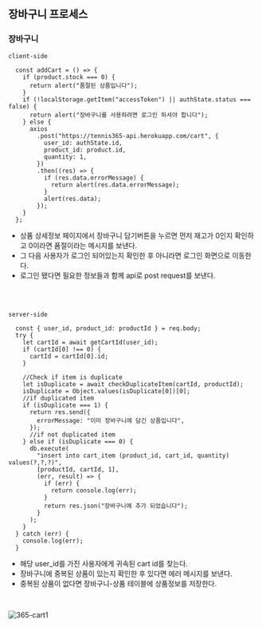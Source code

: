 ## 장바구니 프로세스

### 장바구니

```
client-side

  const addCart = () => {
    if (product.stock === 0) {
      return alert("품절된 상품입니다");
    }
    if (!localStorage.getItem("accessToken") || authState.status === false) {
      return alert("장바구니를 사용하려면 로그인 하셔야 합니다");
    } else {
      axios
        .post("https://tennis365-api.herokuapp.com/cart", {
          user_id: authState.id,
          product_id: product.id,
          quantity: 1,
        })
        .then((res) => {
          if (res.data.errorMessage) {
            return alert(res.data.errorMessage);
          }
          alert(res.data);
        });
    }
  };
```

- 상품 상세정보 페이지에서 장바구니 담기버튼을 누르면 먼저 재고가 0인지 확인하고 0이라면 품절이라는 메시지를 보낸다.
- 그 다음 사용자가 로그인 되어있는지 확인한 후 아니라면 로그인 화면으로 이동한다.
- 로그인 됐다면 필요한 정보들과 함께 api로 post request를 보낸다.

<br />
<br />

```
server-side

  const { user_id, product_id: productId } = req.body;
  try {
    let cartId = await getCartId(user_id);
    if (cartId[0] !== 0) {
      cartId = cartId[0].id;
    }

    //Check if item is duplicate
    let isDuplicate = await checkDuplicateItem(cartId, productId);
    isDuplicate = Object.values(isDuplicate[0])[0];
    //if duplicated item
    if (isDuplicate === 1) {
      return res.send({
        errorMessage: "이미 장바구니에 담긴 상품입니다",
      });
      //if not duplicated item
    } else if (isDuplicate === 0) {
      db.execute(
        "insert into cart_item (product_id, cart_id, quantity) values(?,?,?)",
        [productId, cartId, 1],
        (err, result) => {
          if (err) {
            return console.log(err);
          }
          return res.json("장바구니에 추가 되었습니다");
        }
      );
    }
  } catch (err) {
    console.log(err);
  }
```

- 해당 user_id를 가진 사용자에게 귀속된 cart id를 찾는다.
- 장바구니에 중복된 상품이 있는지 확인한 후 있다면 에러 메시지를 보낸다.
- 중복된 상품이 없다면 장바구니-상품 테이블에 상품정보를 저장한다.

<br />

![365-cart1](https://user-images.githubusercontent.com/79352105/136036488-6df01898-3014-480a-ba59-edc5142eb5f8.gif)
